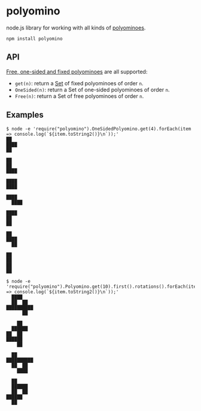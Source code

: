 # polyomino

node.js library for working with all kinds of [polyominoes](https://en.wikipedia.org/wiki/Polyomino).

```
npm install polyomino
```

## API

[Free, one-sided and fixed polyominoes](https://en.wikipedia.org/wiki/Polyomino#Free.2C_one-sided.2C_and_fixed_polyominoes) are all supported:

- `get(n)`: return a [Set](https://facebook.github.io/immutable-js/docs/#/Set) of fixed polyominoes of order `n`.
- `OneSided(n)`: return a Set of one-sided polyominoes of order `n`.
- `Free(n)`: return a Set of free polyominoes of order `n`.

## Examples

```
$ node -e 'require("polyomino").OneSidedPolyomino.get(4).forEach(item => console.log(`${item.toString2()}\n`));'
██  
████
██  

██  
██  
████

████
████

████  
  ████

████
██  
██  

██  
████
  ██

██
██
██
██
```

```
$ node -e 'require("polyomino").Polyomino.get(10).first().rotations().forEach(item => console.log(`${item.toString2()}\n`));'
  ████
  ██  ██
██████████
      ██

    ██
  ██████
██  ██
██████
    ██

  ██
██████████
  ██  ██
    ████

  ██
  ██████
  ██  ██
██████
  ██
```
